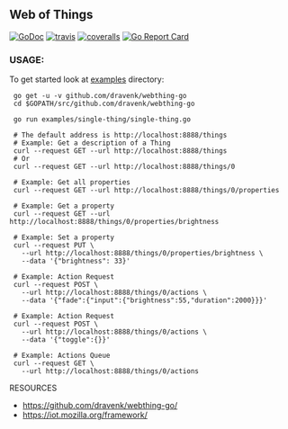 Web of Things 
---
 
 [![GoDoc](https://godoc.org/github.com/dravenk/webthing-go?status.png)](https://godoc.org/github.com/dravenk/webthing-go) 
 [![travis](https://travis-ci.org/dravenk/webthing-go.svg?branch=master)](https://travis-ci.org/dravenk/webthing-go) 
 [![coveralls](https://coveralls.io/repos/dravenk/webthing-go/badge.svg?branch=master&service=github)](https://coveralls.io/github/dravenk/webthing-go?branch=master)
 [![Go Report Card](https://goreportcard.com/badge/github.com/dravenk/webthing-go)](https://goreportcard.com/report/github.com/dravenk/webthing-go)
 
### USAGE:  
To get started look at [examples](https://github.com/dravenk/webthing-go/tree/master/examples) directory:
```
 go get -u -v github.com/dravenk/webthing-go
 cd $GOPATH/src/github.com/dravenk/webthing-go
 
 go run examples/single-thing/single-thing.go
 
 # The default address is http://localhost:8888/things
 # Example: Get a description of a Thing
 curl --request GET --url http://localhost:8888/things
 # Or
 curl --request GET --url http://localhost:8888/things/0
 
 # Example: Get all properties
 curl --request GET --url http://localhost:8888/things/0/properties
 
 # Example: Get a property
 curl --request GET --url http://localhost:8888/things/0/properties/brightness
 
 # Example: Set a property
 curl --request PUT \
   --url http://localhost:8888/things/0/properties/brightness \
   --data '{"brightness": 33}'
  
 # Example: Action Request
 curl --request POST \
   --url http://localhost:8888/things/0/actions \
   --data '{"fade":{"input":{"brightness":55,"duration":2000}}}'
 
 # Example: Action Request
 curl --request POST \
   --url http://localhost:8888/things/0/actions \
   --data '{"toggle":{}}'

 # Example: Actions Queue
 curl --request GET \
   --url http://localhost:8888/things/0/actions
```







RESOURCES
* https://github.com/dravenk/webthing-go/
* https://iot.mozilla.org/framework/
